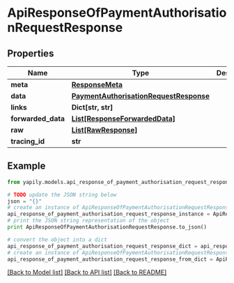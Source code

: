 # ApiResponseOfPaymentAuthorisationRequestResponse


## Properties
Name | Type | Description | Notes
------------ | ------------- | ------------- | -------------
**meta** | [**ResponseMeta**](ResponseMeta.md) |  | [optional] 
**data** | [**PaymentAuthorisationRequestResponse**](PaymentAuthorisationRequestResponse.md) |  | [optional] 
**links** | **Dict[str, str]** |  | [optional] 
**forwarded_data** | [**List[ResponseForwardedData]**](ResponseForwardedData.md) |  | [optional] 
**raw** | [**List[RawResponse]**](RawResponse.md) |  | [optional] 
**tracing_id** | **str** |  | [optional] 

## Example

```python
from yapily.models.api_response_of_payment_authorisation_request_response import ApiResponseOfPaymentAuthorisationRequestResponse

# TODO update the JSON string below
json = "{}"
# create an instance of ApiResponseOfPaymentAuthorisationRequestResponse from a JSON string
api_response_of_payment_authorisation_request_response_instance = ApiResponseOfPaymentAuthorisationRequestResponse.from_json(json)
# print the JSON string representation of the object
print ApiResponseOfPaymentAuthorisationRequestResponse.to_json()

# convert the object into a dict
api_response_of_payment_authorisation_request_response_dict = api_response_of_payment_authorisation_request_response_instance.to_dict()
# create an instance of ApiResponseOfPaymentAuthorisationRequestResponse from a dict
api_response_of_payment_authorisation_request_response_from_dict = ApiResponseOfPaymentAuthorisationRequestResponse.from_dict(api_response_of_payment_authorisation_request_response_dict)
```
[[Back to Model list]](../README.md#documentation-for-models) [[Back to API list]](../README.md#documentation-for-api-endpoints) [[Back to README]](../README.md)


